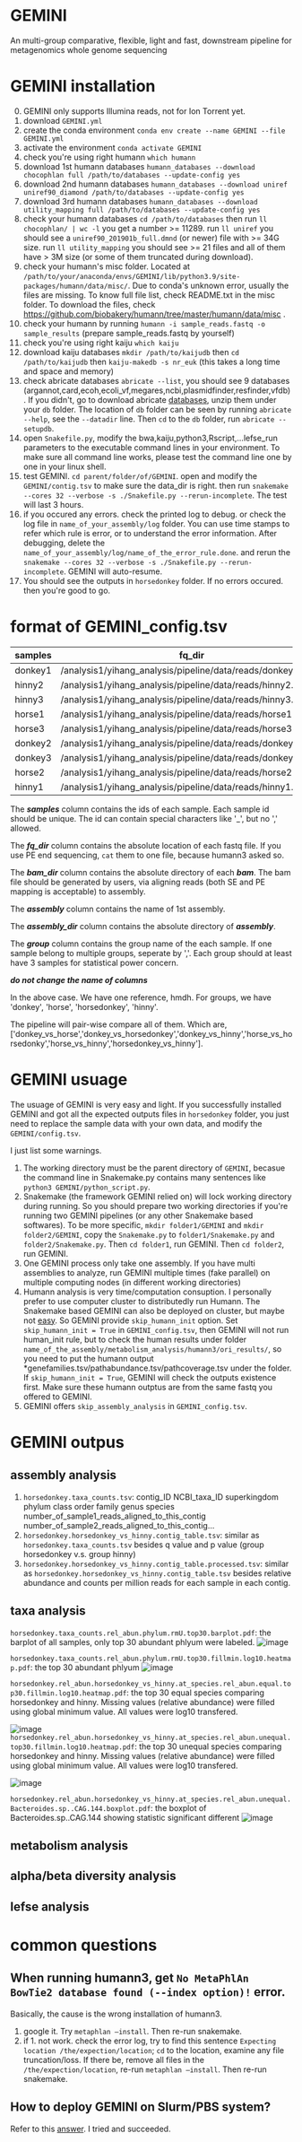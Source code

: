 # GEMINI
An multi-group comparative, flexible, light and fast, downstream pipeline for metagenomics whole genome sequencing

# GEMINI installation
0. GEMINI only supports Illumina reads, not for Ion Torrent yet.
1. download `GEMINI.yml`
2. create the conda environment `conda env create --name GEMINI --file GEMINI.yml `
3. activate the environment `conda activate GEMINI`
4. check you're using right humann `which humann`
5. download 1st humann databases `humann_databases --download chocophlan full /path/to/databases --update-config yes`
6. download 2nd humann databases `humann_databases --download uniref uniref90_diamond /path/to/databases --update-config yes`
7. download 3rd humann databases `humann_databases --download utility_mapping full /path/to/databases --update-config yes`
8. check your humann databases `cd /path/to/databases` then run `ll chocophlan/ | wc -l` you get a number >= 11289. run `ll uniref` you should see a `uniref90_201901b_full.dmnd` (or newer) file with >= 34G size. run `ll utility_mapping` you should see >= 21 files and all of them have > 3M size (or some of them truncated during download).
9. check your humann's misc folder. Located at `/path/to/your/anaconda/envs/GEMINI/lib/python3.9/site-packages/humann/data/misc/`. Due to conda's unknown error, usually the files are missing. To know full file list, check README.txt in the misc folder. To download the files, check https://github.com/biobakery/humann/tree/master/humann/data/misc . 
10. check your humann by running `humann -i sample_reads.fastq -o sample_results` (prepare sample_reads.fastq by yourself)
11. check you're using right kaiju `which kaiju`
12. download kaiju databases `mkdir /path/to/kaijudb` then `cd /path/to/kaijudb` then `kaiju-makedb -s nr_euk` (this takes a long time and space and memory)
13. check abricate databases `abricate --list`, you should see 9 databases (argannot,card,ecoh,ecoli_vf,megares,ncbi,plasmidfinder,resfinder,vfdb). If you didn't, go to download abricate [databases](https://github.com/tseemann/abricate/tree/master/db), unzip them under your `db` folder. The location of `db` folder can be seen by running `abricate --help`, see the `--datadir` line. Then `cd` to the `db` folder, run `abricate --setupdb`.
14. open `Snakefile.py`, modify the bwa,kaiju,python3,Rscript,...lefse_run parameters to the executable command lines in your environment. To make sure all command line works, please test the command line one by one in your linux shell.
15. test GEMINI. `cd parent/folder/of/GEMINI`. open and modify the `GEMINI/contig.tsv` to make sure the data_dir is right. then run `snakemake --cores 32 --verbose -s ./Snakefile.py --rerun-incomplete`. The test will last 3 hours.
16. if you occured any errors. check the printed log to debug. or check the log file in `name_of_your_assembly/log` folder. You can use time stamps to refer which rule is error, or to understand the error information. After debugging, delete the `name_of_your_assembly/log/name_of_the_error_rule.done`. and rerun the `snakemake --cores 32 --verbose -s ./Snakefile.py --rerun-incomplete`. GEMINI will auto-resume.
17. You should see the outputs in `horsedonkey` folder. If no errors occured. then you're good to go.

# format of GEMINI_config.tsv
| samples | fq_dir                                                       | bam_dir                                                  | assembly    | assembly_dir                                                 | group               |   |   |
|---------|--------------------------------------------------------------|----------------------------------------------------------|-------------|--------------------------------------------------------------|---------------------|---|---|
| donkey1 | /analysis1/yihang_analysis/pipeline/data/reads/donkey1.fq.gz | /analysis1/yihang_analysis/pipeline/data/bam/donkey1.bam | horsedonkey | /analysis1/yihang_analysis/pipeline/data/assembly/sample1.fa | donkey,horsedonkey  |   |   |
| hinny2  | /analysis1/yihang_analysis/pipeline/data/reads/hinny2.fq.gz  | /analysis1/yihang_analysis/pipeline/data/bam/hinny2.bam  | horsedonkey | /analysis1/yihang_analysis/pipeline/data/assembly/sample1.fa | hinny               |   |   |
| hinny3  | /analysis1/yihang_analysis/pipeline/data/reads/hinny3.fq.gz  | /analysis1/yihang_analysis/pipeline/data/bam/hinny3.bam  | horsedonkey | /analysis1/yihang_analysis/pipeline/data/assembly/sample1.fa | hinny               |   |   |
| horse1  | /analysis1/yihang_analysis/pipeline/data/reads/horse1.fq.gz  | /analysis1/yihang_analysis/pipeline/data/bam/horse1.bam  | horsedonkey | /analysis1/yihang_analysis/pipeline/data/assembly/sample1.fa | horse,horsedonkey   |   |   |
| horse3  | /analysis1/yihang_analysis/pipeline/data/reads/horse3.fq.gz  | /analysis1/yihang_analysis/pipeline/data/bam/horse3.bam  | horsedonkey | /analysis1/yihang_analysis/pipeline/data/assembly/sample1.fa | horse,horsedonkey   |   |   |
| donkey2 | /analysis1/yihang_analysis/pipeline/data/reads/donkey2.fq.gz | /analysis1/yihang_analysis/pipeline/data/bam/donkey2.bam | horsedonkey | /analysis1/yihang_analysis/pipeline/data/assembly/sample1.fa | donkey,horsedonkey  |   |   |
| donkey3 | /analysis1/yihang_analysis/pipeline/data/reads/donkey3.fq.gz | /analysis1/yihang_analysis/pipeline/data/bam/donkey3.bam | horsedonkey | /analysis1/yihang_analysis/pipeline/data/assembly/sample1.fa | donkey,horsedonkey  |   |   |
| horse2  | /analysis1/yihang_analysis/pipeline/data/reads/horse2.fq.gz  | /analysis1/yihang_analysis/pipeline/data/bam/horse2.bam  | horsedonkey | /analysis1/yihang_analysis/pipeline/data/assembly/sample1.fa | horse,horsedonkey   |   |   |
| hinny1  | /analysis1/yihang_analysis/pipeline/data/reads/hinny1.fq.gz  | /analysis1/yihang_analysis/pipeline/data/bam/hinny1.bam  | horsedonkey | /analysis1/yihang_analysis/pipeline/data/assembly/sample1.fa | hinny               |   |   |


The ***samples*** column contains the ids of each sample. Each sample id should be unique. The id can contain special characters like '_', but no ',' allowed.

The ***fq_dir*** column contains the absolute location of each fastq file. If you use PE end sequencing, `cat` them to one file, because humann3 asked so. 

The ***bam_dir*** column contains the absolute directory of each ***bam***. The bam file should be generated by users, via aligning reads (both SE and PE mapping is acceptable) to assembly. 

The ***assembly*** column contains the name of 1st assembly. 

The ***assembly_dir*** column contains the absolute directory of ***assembly***.

The ***group*** column contains the group name of the each sample. If one sample belong to multiple groups, seperate by ','. Each group should at least have 3 samples for statistical power concern.

***do not change the name of columns***

In the above case. We have one reference, hmdh. For groups, we have 'donkey', 'horse', 'horsedonkey', 'hinny'.

The pipeline will pair-wise compare all of them. Which are, 
['donkey_vs_horse','donkey_vs_horsedonkey','donkey_vs_hinny','horse_vs_horsedonky','horse_vs_hinny','horsedonkey_vs_hinny'].

# GEMINI usuage
The usuage of GEMINI is very easy and light. If you successfully installed GEMINI and got all the expected outputs files in `horsedonkey` folder, you just need to replace the sample data with your own data, and modify the `GEMINI/config.tsv`.

I just list some warnings.

1. The working directory must be the parent directory of `GEMINI`, becasue the command line in Snakemake.py contains many sentences like `python3 GEMINI/python_script.py`.
2. Snakemake (the framework GEMINI relied on) will lock working directory during running. So you should prepare two working directories if you're running two GEMINI pipelines (or any other Snakemake based softwares). To be more specific, `mkdir folder1/GEMINI` and `mkdir folder2/GEMINI`, copy the `Snakemake.py` to `folder1/Snakemake.py` and `folder2/Snakemake.py`. Then `cd folder1`, run GEMINI. Then `cd folder2`, run GEMINI.
3. One GEMINI process only take one assembly. If you have multi assemblies to analyze, run GEMINI multiple times (fake parallel) on multiple computing nodes (in different working directories)
4. Humann analysis is very time/computation consuption. I personally prefer to use computer cluster to distributedly run Humann. The Snakemake based GEMINI can also be deployed on cluster, but maybe not [easy](https://snakemake.readthedocs.io/en/stable/executing/cluster.html). So GEMINI provide `skip_humann_init` option. Set `skip_humann_init = True` in `GEMINI_config.tsv`, then GEMINI will not run human_init rule, but to check the human results under folder `name_of_the_assembly/metabolism_analysis/humann3/ori_results/`, so you need to put the humann output *genefamilies.tsv/pathabundance.tsv/pathcoverage.tsv under the folder. If `skip_humann_init = True`, GEMINI will check the outputs existence first. Make sure these humann outptus are from the same fastq you offered to GEMINI.
5. GEMINI offers `skip_assembly_analysis` in `GEMINI_config.tsv`. 

# GEMINI outpus
## assembly analysis
1. `horsedonkey.taxa_counts.tsv`: contig_ID  NCBI_taxa_ID  superkingdom  phylum  class order family  genus species number_of_sample1_reads_aligned_to_this_contig  number_of_sample2_reads_aligned_to_this_contig...
2. `horsedonkey.horsedonkey_vs_hinny.contig_table.tsv`: similar as `horsedonkey.taxa_counts.tsv` besides q value and p value (group horsedonkey v.s. group hinny)
3. `horsedonkey.horsedonkey_vs_hinny.contig_table.processed.tsv`: similar as `horsedonkey.horsedonkey_vs_hinny.contig_table.tsv` besides relative abundance and counts per million reads for each sample in each contig.

## taxa analysis
`horsedonkey.taxa_counts.rel_abun.phylum.rmU.top30.barplot.pdf`: the barplot of all samples, only top 30 abundant phlyum were labeled.
![image](https://user-images.githubusercontent.com/28485220/166333192-718409d2-3fce-47cf-b0ae-682bccdbf086.png)

`horsedonkey.taxa_counts.rel_abun.phylum.rmU.top30.fillmin.log10.heatmap.pdf`: the top 30 abundant phlyum 
![image](https://user-images.githubusercontent.com/28485220/166333440-0a4163a3-baac-4f97-832a-2c9dd0bbf6d7.png)

`horsedonkey.rel_abun.horsedonkey_vs_hinny.at_species.rel_abun.equal.top30.fillmin.log10.heatmap.pdf`: the top 30 equal species comparing horsedonkey and hinny. Missing values (relative abundance) were filled using global minimum value. All values were log10 transfered.

![image](https://user-images.githubusercontent.com/28485220/166330581-d9906ab6-332f-423d-9cb9-49fdb2edb00f.png)
`horsedonkey.rel_abun.horsedonkey_vs_hinny.at_species.rel_abun.unequal.top30.fillmin.log10.heatmap.pdf`: the top 30 unequal species comparing horsedonkey and hinny. Missing values (relative abundance) were filled using global minimum value. All values were log10 transfered.

![image](https://user-images.githubusercontent.com/28485220/166333038-9a1153f0-0aea-4344-9206-ceced0e9d47e.png)

`horsedonkey.rel_abun.horsedonkey_vs_hinny.at_species.rel_abun.unequal.Bacteroides.sp..CAG.144.boxplot.pdf`: the boxplot of Bacteroides.sp..CAG.144 showing statistic significant different 
![image](https://user-images.githubusercontent.com/28485220/166333863-731a9747-b775-4fb3-a585-afdbab300883.png)

## metabolism analysis
## alpha/beta diversity analysis
## lefse analysis


# common questions
## When running humann3, get `No MetaPhlAn BowTie2 database found (--index option)!` error.
Basically, the cause is the wrong installation of humann3.
1. google it. Try `metaphlan —install`. Then re-run snakemake.
2. if 1. not work. check the error log, try to find this sentence `Expecting location /the/expection/location`; `cd` to the location, examine any file truncation/loss. If there be, remove all files in the `/the/expection/location`, re-run `metaphlan —install`. Then re-run snakemake.
## How to deploy GEMINI on Slurm/PBS system?
Refer to this [answer](https://stackoverflow.com/questions/53545690/how-to-activate-a-specific-python-environment-as-part-of-my-submission-to-slurm). I tried and succeeded. 
